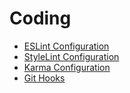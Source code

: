 # Coding

*   [ESLint Configuration](./eslintrc.md)
*   [StyleLint Configuration](./stylelintrc.md)
*   [Karma Configuration](./karma.md)
*   [Git Hooks](./git-hooks/index.md)
